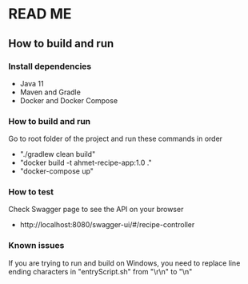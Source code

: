 # READ ME

## How to build and run

### Install dependencies
* Java 11
* Maven and Gradle
* Docker and Docker Compose

### How to build and run
Go to root folder of the project and run these commands in order

* "./gradlew clean build"
* "docker build -t ahmet-recipe-app:1.0 ."
* "docker-compose up"

### How to test
Check Swagger page to see the API on your browser

* http://localhost:8080/swagger-ui/#/recipe-controller

### Known issues
If you are trying to run and build on Windows, you need to replace line ending characters in "entryScript.sh" from "\r\n" to "\n"
